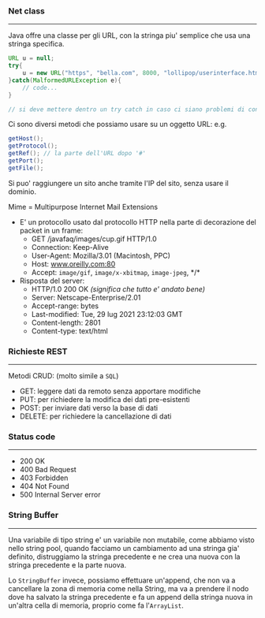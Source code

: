 ### Net class
---
Java offre una classe per gli URL, con la stringa piu' semplice che usa una stringa specifica.

```java
URL u = null;
try{
	u = new URL("https", "bella.com", 8000, "lollipop/userinterface.html#begin");
}catch(MalformedURLException e){
	// code...
}

// si deve mettere dentro un try catch in caso ci siano problemi di connessioni, o da parte del sito o da parte del client.
```

Ci sono diversi metodi che possiamo usare su un oggetto URL:
e.g.

```java
getHost();
getProtocol();
getRef(); // la parte dell'URL dopo '#'
getPort();
getFile();
```

Si puo' raggiungere un sito anche tramite l'IP del sito, senza usare il dominio.

Mime = Multipurpose Internet Mail Extensions
- E' un protocollo usato dal protocollo HTTP nella parte di decorazione del packet in un frame:
	- GET /javafaq/images/cup.gif HTTP/1.0
	- Connection: Keep-Alive
	- User-Agent: Mozilla/3.01 (Macintosh, PPC)
	- Host: www.oreilly.com:80
	- Accept: `image/gif`, `image/x-xbitmap`, `image-jpeg`, \*\/\*
- Risposta del server:
	- HTTP/1.0 200 OK *(significa che tutto e' andato bene)*
	- Server: Netscape-Enterprise/2.01
	- Accept-range: bytes
	- Last-modified: Tue, 29 lug 2021 23:12:03 GMT
	- Content-length: 2801
	- Content-type: text/html
### Richieste REST
---
Metodi CRUD: (molto simile a `SQL`)
- GET: leggere dati da remoto senza apportare modifiche
- PUT: per richiedere la modifica dei dati pre-esistenti
- POST: per inviare dati verso la base di dati
- DELETE: per richiedere la cancellazione di dati
### Status code
---
- 200 OK
- 400 Bad Request
- 403 Forbidden
- 404 Not Found
- 500 Internal Server error
### String Buffer
--- 
Una variabile di tipo string e' un variabile non mutabile, come abbiamo visto nello string pool, quando facciamo un cambiamento ad una stringa gia' definito, distruggiamo la stringa precedente e ne crea una nuova con la stringa precedente e la parte nuova.

Lo `StringBuffer` invece, possiamo effettuare un'append, che non va a cancellare la zona di memoria come nella String, ma va a prendere il nodo dove ha salvato la stringa precedente e fa un append della stringa nuova in un'altra cella di memoria, proprio come fa l'`ArrayList`.